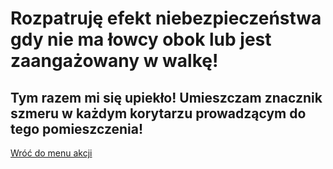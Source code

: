 # Rozpatruję efekt niebezpieczeństwa gdy nie ma łowcy obok lub jest zaangażowany w walkę!

## Tym razem mi się upiekło! Umieszczam znacznik szmeru w każdym korytarzu prowadzącym do tego pomieszczenia!

[Wróć do menu akcji](../../../podstawowa-wersja-akcje.md)
